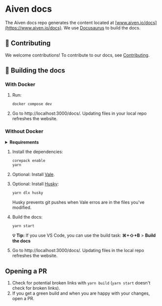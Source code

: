 # Aiven docs

<!-- vale off -->

The Aiven docs repo generates the content located at [www.aiven.io/docs](https://www.aiven.io/docs).
We use [Docusaurus](https://docusaurus.io/) to build the docs.

## 🤲 Contributing

We welcome contributions! To contribute to our docs, see [Contributing](./CONTRIBUTING.md).

## ️🚀 Building the docs

### With Docker

1. Run:

   ```bash
   docker compose dev
   ```

1. Go to http://localhost:3000/docs/. Updating files in your local repo refreshes the website.

### Without Docker

<details>
  <summary><b>Requirements</b></summary>
  <div>
   <ul>
     <li>Node ≥ 23</li>
     <li><a href="https://yarnpkg.com/getting-started/install">yarn 4</a></li>
   </ul>
  </div>
</details>

1. Install the dependencies:

   ```bash
   corepack enable
   yarn
   ```

1. Optional: Install [Vale](https://vale.sh/docs/vale-cli/installation/).

1. Optional: Install [Husky](https://typicode.github.io/husky/):

   ```bash
   yarn dlx husky
   ```

   Husky prevents git pushes when Vale erros are in the files you've modified.

1. Build the docs:

   ```bash
   yarn start
   ```

   **💡 Tip:** If you use VS Code, you can use the build task: **⌘+⇧+B** > **Build the docs**

1. Go to http://localhost:3000/docs/. Updating files in the local repo refreshes the website.

## Opening a PR

1. Check for potential broken links with `yarn build` (`yarn start` doesn't check for broken links).
1. If you get a green build and when you are happy with your changes, open a PR.
